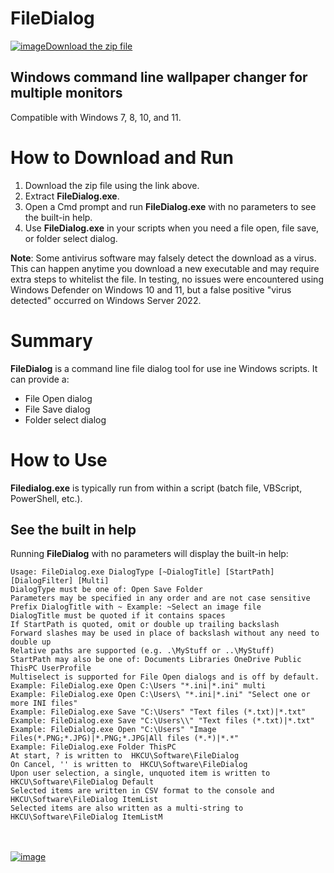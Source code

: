 # FileDialog

[![image](https://user-images.githubusercontent.com/79026235/152910441-59ba653c-5607-4f59-90c0-bc2851bf2688.png)Download the zip file](https://github.com/LesFerch/FileDialog/releases/download/1.0.0/FileDialog.zip)

## Windows command line wallpaper changer for multiple monitors

Compatible with Windows 7, 8, 10, and 11.

# How to Download and Run

1. Download the zip file using the link above.
2. Extract **FileDialog.exe**.
3. Open a Cmd prompt and run **FileDialog.exe** with no parameters to see the built-in help.
5. Use **FileDialog.exe** in your scripts when you need a file open, file save, or folder select dialog.

**Note**: Some antivirus software may falsely detect the download as a virus. This can happen anytime you download a new executable and may require extra steps to whitelist the file. In testing, no issues were encountered using Windows Defender on Windows 10 and 11, but a false positive "virus detected" occurred on Windows Server 2022.

# Summary

**FileDialog** is a command line file dialog tool for use ine Windows scripts. It can provide a:
- File Open dialog
- File Save dialog
- Folder select dialog

# How to Use

**Filedialog.exe** is typically run from within a script (batch file, VBScript, PowerShell, etc.).

## See the built in help

Running **FileDialog** with no parameters will display the built-in help:
```
Usage: FileDialog.exe DialogType [~DialogTitle] [StartPath] [DialogFilter] [Multi]
DialogType must be one of: Open Save Folder
Parameters may be specified in any order and are not case sensitive
Prefix DialogTitle with ~ Example: ~Select an image file
DialogTitle must be quoted if it contains spaces
If StartPath is quoted, omit or double up trailing backslash
Forward slashes may be used in place of backslash without any need to double up
Relative paths are supported (e.g. .\MyStuff or ..\MyStuff)
StartPath may also be one of: Documents Libraries OneDrive Public ThisPC UserProfile
Multiselect is supported for File Open dialogs and is off by default.
Example: FileDialog.exe Open C:\Users "*.ini|*.ini" multi
Example: FileDialog.exe Open C:\Users\ "*.ini|*.ini" "Select one or more INI files"
Example: FileDialog.exe Save "C:\Users" "Text files (*.txt)|*.txt"
Example: FileDialog.exe Save "C:\Users\\" "Text files (*.txt)|*.txt"
Example: FileDialog.exe Open "C:\Users" "Image Files(*.PNG;*.JPG)|*.PNG;*.JPG|All files (*.*)|*.*"
Example: FileDialog.exe Folder ThisPC
At start, ? is written to  HKCU\Software\FileDialog
On Cancel, '' is written to  HKCU\Software\FileDialog
Upon user selection, a single, unquoted item is written to HKCU\Software\FileDialog Default
Selected items are written in CSV format to the console and HKCU\Software\FileDialog ItemList
Selected items are also written as a multi-string to HKCU\Software\FileDialog ItemListM
```

\
\
[![image](https://user-images.githubusercontent.com/79026235/153264696-8ec747dd-37ec-4fc1-89a1-3d6ea3259a95.png)](https://github.com/LesFerch/FileDialog)